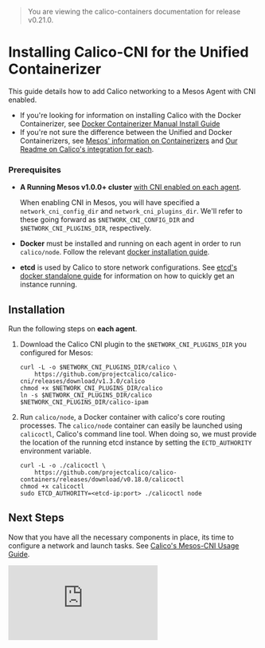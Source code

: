 > You are viewing the calico-containers documentation for release v0.21.0.

# Installing Calico-CNI for the Unified Containerizer
This guide details how to add Calico networking to a Mesos Agent with CNI enabled.

- If you're looking for information on installing Calico with the Docker Containerizer, see [Docker Containerizer Manual Install Guide](./ManualInstallCalicoDockerContainerizer.md)
- If you're not sure the difference between the Unified and Docker Containerizers, see  [Mesos' information on Containerizers](http://mesos.apache.org/documentation/latest/containerizer/) and [Our Readme on Calico's integration for each](./README.md).

### Prerequisites
- **A Running Mesos v1.0.0+ cluster**  [with CNI enabled on each agent](https://github.com/apache/mesos/blob/master/docs/cni.md#configuring-cni-networks).

  When enabling CNI in Mesos, you will have specified a `network_cni_config_dir` and `network_cni_plugins_dir`. We'll refer to these going forward as `$NETWORK_CNI_CONFIG_DIR` and `$NETWORK_CNI_PLUGINS_DIR`, respectively.

- **Docker** must be installed and running on each agent in order to run `calico/node`. Follow the relevant [docker installation guide](https://docs.docker.com/engine/installation/).
- **etcd** is used by Calico to store network configurations. See [etcd's docker standalone guide](https://coreos.com/etcd/docs/latest/docker_guide.html) for information on how to quickly get an instance running.

## Installation
Run the following steps on **each agent**.

1. Download the Calico CNI plugin to the `$NETWORK_CNI_PLUGINS_DIR` you configured for Mesos:
    ```
    curl -L -o $NETWORK_CNI_PLUGINS_DIR/calico \
        https://github.com/projectcalico/calico-cni/releases/download/v1.3.0/calico
    chmod +x $NETWORK_CNI_PLUGINS_DIR/calico
    ln -s $NETWORK_CNI_PLUGINS_DIR/calico $NETWORK_CNI_PLUGINS_DIR/calico-ipam
    ```

2. Run `calico/node`, a Docker container with calico's core routing processes.
The `calico/node` container can easily be launched using
`calicoctl`, Calico's command line tool. When doing so,
we must provide the location of the running etcd instance
by setting the `ECTD_AUTHORITY` environment variable.
    ```
    curl -L -o ./calicoctl \
        https://github.com/projectcalico/calico-containers/releases/download/v0.18.0/calicoctl
    chmod +x calicoctl
    sudo ETCD_AUTHORITY=<etcd-ip:port> ./calicoctl node
    ```

## Next Steps
Now that you have all the necessary components in place, its time to configure a network and launch tasks. See [Calico's Mesos-CNI Usage Guide](UsageGuideUnifiedCNI.md).

[![Analytics](https://calico-ga-beacon.appspot.com/UA-52125893-3/calico-containers/docs/mesos/ManualInstallCalicoCNI.md?pixel)](https://github.com/igrigorik/ga-beacon)
